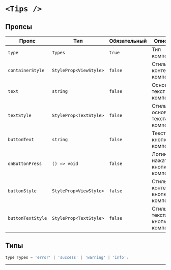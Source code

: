 # `<Tips />`

## Пропсы

| Пропс             | Тип                    | Обязательный | Описание                            |
| ----------------- | ---------------------- | ------------ | ----------------------------------- |
| `type`            | `Types`                | `true`       | Тип компонента                      |
| `containerStyle`  | `StyleProp<ViewStyle>` | `false`      | Стиль контейнера компонента         |
| `text`            | `string`               | `false`      | Основной текст компонента           |
| `textStyle`       | `StyleProp<TextStyle>` | `false`      | Стиль основного текста компонента   |
| `buttonText`      | `string`               | `false`      | Текст кнопки компонента             |
| `onButtonPress`   | `() => void`           | `false`      | Логика нажатия на кнопку компонента |
| `buttonStyle`     | `StyleProp<ViewStyle>` | `false`      | Стиль контейнера кнопки компонента  |
| `buttonTextStyle` | `StyleProp<TextStyle>` | `false`      | Стиль текста кнопки компонента      |

## Типы

```js
type Types = 'error' | 'success' | 'warning' | 'info';
```

---

